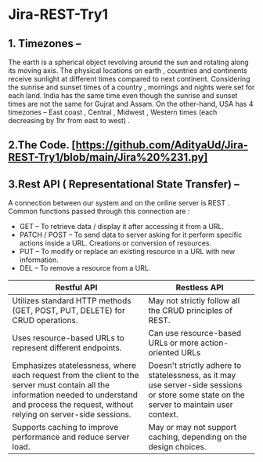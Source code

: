 # Jira-REST-Try1

## 1. Timezones – 
The earth is a spherical object revolving around the sun and rotating along its moving axis.  The physical locations on earth , countries and continents receive sunlight at different times compared to next continent. Considering the sunrise and sunset times of a country , mornings and nights were set for each land. India has the same time even though the sunrise and sunset times are not the same for Gujrat and Assam. On the other-hand, USA has 4 timezones – East coast , Central , Midwest , Western times (each decreasing by 1hr from east to west) . 
## 2.The Code.  [https://github.com/AdityaUd/Jira-REST-Try1/blob/main/Jira%20%231.py]

## 3.Rest API ( Representational State Transfer) – 
A connection between our system and on the online server is REST . Common functions passed through this connection are :
* GET – To retrieve data / display it after accessing it from a URL.
* PATCH / POST – To send data to server asking for it perform specific actions inside a URL. Creations or conversion of resources. 
* PUT – To modify or replace an existing resource in a URL with new information.
* DEL – To remove a resource from a URL. 

| Restful API| Restless API |
| ---------------| -----------------|
|Utilizes standard HTTP methods (GET, POST, PUT, DELETE) for CRUD operations.| May not strictly follow all the CRUD principles of REST. |
|Uses resource-based URLs to represent different endpoints.| Can use resource-based URLs or more action-oriented URLs|
|Emphasizes statelessness, where each request from the client to the server must contain all the information needed to understand and process the request, without relying on server-side sessions. | Doesn't strictly adhere to statelessness, as it may use server-side sessions or store some state on the server to maintain user context.|
|Supports caching to improve performance and reduce server load.|May or may not support caching, depending on the design choices.|








